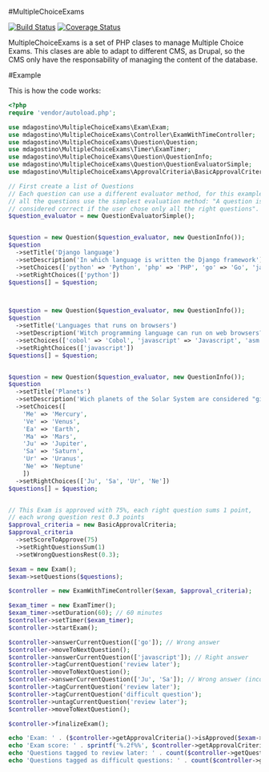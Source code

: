 #MultipleChoiceExams


[![Build Status](https://travis-ci.org/mariano-dagostino/MultipleChoiceExams.svg?branch=master)](https://travis-ci.org/mariano-dagostino/MultipleChoiceExams)
[![Coverage Status](https://coveralls.io/repos/mariano-dagostino/MultipleChoiceExams/badge.svg?branch=master&service=github)](https://coveralls.io/github/mariano-dagostino/MultipleChoiceExams?branch=master)


MultipleChoiceExams is a set of PHP clases to manage Multiple Choice Exams. This
clases are able to adapt to different CMS, as Drupal, so the CMS only have the
responsability of managing the content of the database.


#Example

This is how the code works:

```php
<?php
require 'vendor/autoload.php';

use mdagostino\MultipleChoiceExams\Exam\Exam;
use mdagostino\MultipleChoiceExams\Controller\ExamWithTimeController;
use mdagostino\MultipleChoiceExams\Question\Question;
use mdagostino\MultipleChoiceExams\Timer\ExamTimer;
use mdagostino\MultipleChoiceExams\Question\QuestionInfo;
use mdagostino\MultipleChoiceExams\Question\QuestionEvaluatorSimple;
use mdagostino\MultipleChoiceExams\ApprovalCriteria\BasicApprovalCriteria;

// First create a list of Questions
// Each question can use a different evaluator method, for this example,
// all the questions use the simplest evaluation method: "A question is
// considered correct if the user chose only all the right questions".
$question_evaluator = new QuestionEvaluatorSimple();


$question = new Question($question_evaluator, new QuestionInfo());
$question
  ->setTitle('Django language')
  ->setDescription('In which language is written the Django framework');
  ->setChoices(['python' => 'Python', 'php' => 'PHP', 'go' => 'Go', 'java' => 'Java'])
  ->setRightChoices(['python'])
$questions[] = $question;



$question = new Question($question_evaluator, new QuestionInfo());
$question
  ->setTitle('Languages that runs on browsers')
  ->setDescription('Witch programming language can run on web browsers?');
  ->setChoices(['cobol' => 'Cobol', 'javascript' => 'Javascript', 'asm' => 'Assembler'])
  ->setRightChoices(['javascript'])
$questions[] = $question;


$question = new Question($question_evaluator, new QuestionInfo());
$question
  ->setTitle('Planets')
  ->setDescription('Wich planets of the Solar System are considered "giant planets"?');
  ->setChoices([
    'Me' => 'Mercury',
    'Ve' => 'Venus',
    'Ea' => 'Earth',
    'Ma' => 'Mars',
    'Ju' => 'Jupiter',
    'Sa' => 'Saturn',
    'Ur' => 'Uranus',
    'Ne' => 'Neptune'
    ])
  ->setRightChoices(['Ju', 'Sa', 'Ur', 'Ne'])
$questions[] = $question;


// This Exam is approved with 75%, each right question sums 1 point,
// each wrong question rest 0.3 points
$approval_criteria = new BasicApprovalCriteria;
$approval_criteria
  ->setScoreToApprove(75)
  ->setRightQuestionsSum(1)
  ->setWrongQuestionsRest(0.3);

$exam = new Exam();
$exam->setQuestions($questions);

$controller = new ExamWithTimeController($exam, $approval_criteria);

$exam_timer = new ExamTimer();
$exam_timer->setDuration(60); // 60 minutes
$controller->setTimer($exam_timer);
$controller->startExam();

$controller->answerCurrentQuestion(['go']); // Wrong answer
$controller->moveToNextQuestion();
$controller->answerCurrentQuestion(['javascript']); // Right answer
$controller->tagCurrentQuestion('review later');
$controller->moveToNextQuestion();
$controller->answerCurrentQuestion(['Ju', 'Sa']); // Wrong answer (incomplete)
$controller->tagCurrentQuestion('review later');
$controller->tagCurrentQuestion('difficult question');
$controller->untagCurrentQuestion('review later');
$controller->moveToNextQuestion();

$controller->finalizeExam();

echo 'Exam: ' . ($controller->getApprovalCriteria()->isApproved($exam->getQuestions()) ? 'Approved' : ' Not Approved')  . PHP_EOL;
echo 'Exam score: ' . sprintf('%.2f%%', $controller->getApprovalCriteria()->getScore()) . PHP_EOL;
echo 'Questions tagged to review later: ' . count($controller->getQuestionsTagged('review later'))  . PHP_EOL;
echo 'Questions tagged as difficult questions: ' . count($controller->getQuestionsTagged('difficult question'))  . PHP_EOL;

```
